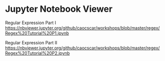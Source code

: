 # Jupyter Notebook Viewer
Regular Expression Part I
https://nbviewer.jupyter.org/github/caocscar/workshops/blob/master/regex/Regex%20Tutorial%20P1.ipynb

Regular Expression Part II
https://nbviewer.jupyter.org/github/caocscar/workshops/blob/master/regex/Regex%20Tutorial%20P2.ipynb

